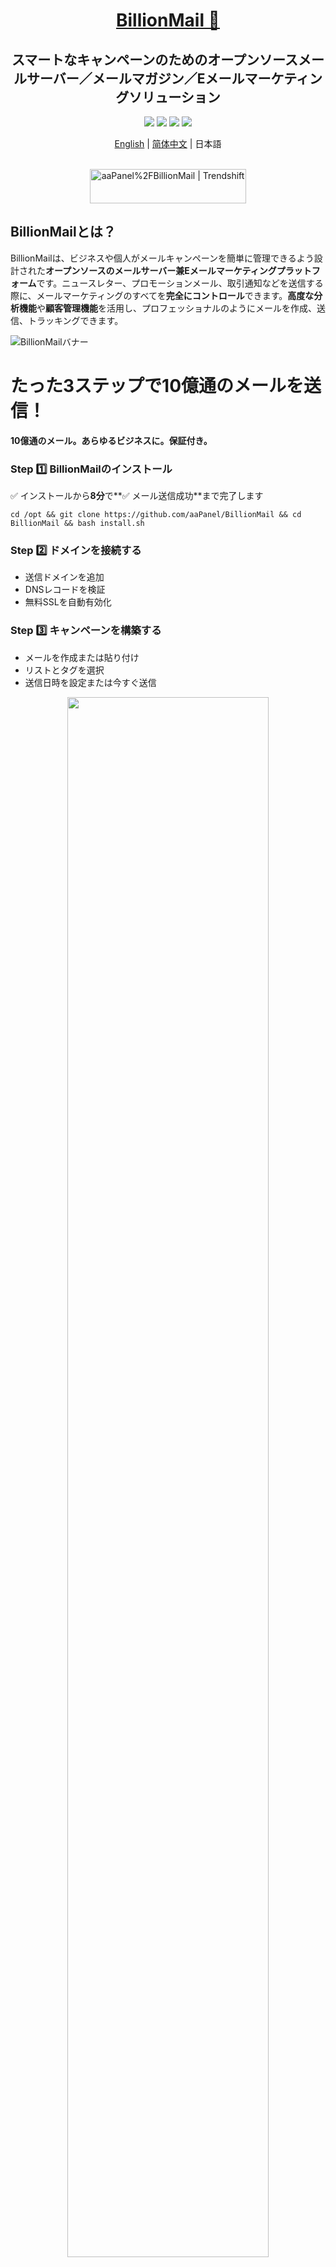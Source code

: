 <div align="center">
  <a name="readme-top"></a>
  <h1><a href="https://www.billionmail.com/" target="_blank">BillionMail 📧</a></h1>


## スマートなキャンペーンのためのオープンソースメールサーバー／メールマガジン／Eメールマーケティングソリューション

[![][license-shield]][license-link] [![][docs-shield]][docs-link] [![][github-release-shield]][github-release-link] [![][github-stars-shield]][github-stars-link]

[English](README.md) | [简体中文](README-zh_CN.md) | 日本語
</div>
<br/>

<div align="center">
<a href="https://trendshift.io/repositories/13842" target="_blank"><img src="https://trendshift.io/api/badge/repositories/13842" alt="aaPanel%2FBillionMail | Trendshift" style="width: 250px; height: 55px;" width="250" height="55"/></a>
</div>

## BillionMailとは？

BillionMailは、ビジネスや個人がメールキャンペーンを簡単に管理できるよう設計された**オープンソースのメールサーバー兼Eメールマーケティングプラットフォーム**です。ニュースレター、プロモーションメール、取引通知などを送信する際に、メールマーケティングのすべてを**完全にコントロール**できます。**高度な分析機能**や**顧客管理機能**を活用し、プロフェッショナルのようにメールを作成、送信、トラッキングできます。

![BillionMailバナー](https://www.billionmail.com/home.png?v1)

# たった3ステップで10億通のメールを送信！
**10億通のメール。あらゆるビジネスに。保証付き。**

### Step 1️⃣ BillionMailのインストール 
✅ インストールから**8分**で**✅ メール送信成功**まで完了します
```shell
cd /opt && git clone https://github.com/aaPanel/BillionMail && cd BillionMail && bash install.sh
````

### Step 2️⃣ ドメインを接続する

* 送信ドメインを追加
* DNSレコードを検証
* 無料SSLを自動有効化

### Step 3️⃣ キャンペーンを構築する

* メールを作成または貼り付け
* リストとタグを選択
* 送信日時を設定または今すぐ送信

<div align="center">
  <a href="https://www.youtube.com/embed/UHgxZa_9jGs?si=0-f1B5hDtcWImvQv" target="_blank">
    <img src="https://img.youtube.com/vi/UHgxZa_9jGs/maxresdefault.jpg" alt="" width="80%">
    <br />
    <img src="https://www.iconfinder.com/icons/317714/download/png/16" alt="YouTube" width="16"/>
    <b>YouTubeで視聴</b>
  </a>
</div>

## その他のインストール方法

👉 [https://www.aapanel.com/new/download.html](https://www.aapanel.com/new/download.html)

### aaPanelでワンクリックインストール

**Docker**

```shell
cd /opt && git clone https://github.com/aaPanel/BillionMail && cd BillionMail && cp env_init .env && docker compose up -d || docker-compose up -d
```

## 管理スクリプト

* 管理ヘルプ

  `bm help`

* デフォルトログイン情報を表示

  `bm default`

* ドメインのDNSレコードを表示

  `bm show-record`

* BillionMailを更新

  `bm update`

## ライブデモ

BillionMailデモ: [https://demo.billionmail.com/billionmail](https://demo.billionmail.com/billionmail)

ユーザー名: `billionmail`

パスワード: `billionmail`

## Webメール

BillionMailには**RoundCube**が統合されており、`/roundcube/`からWebメールにアクセスできます。

## なぜBillionMailを選ぶのか？

ほとんどのEメールマーケティングプラットフォームは**高価**、**クローズドソース**、または**基本機能が不足**しています。BillionMailはこれらと異なります：

✅ **完全オープンソース** – 隠れたコストなし、ベンダーロックインなし。
📊 **高度な分析機能** – メール配信、開封率、クリック率などを追跡。
📧 **送信数無制限** – 送信メール数に制限なし。
🎨 **カスタマイズ可能なテンプレート** – プロフェッショナルなマーケティングテンプレートを再利用可能。
🔒 **プライバシーファースト** – データは自分のサーバーにあり、サードパーティによる追跡なし。
🚀 **セルフホスト** – 自分のサーバーで実行し、完全にコントロール可能。

## どうすれば貢献できるか 🌟

BillionMailは**コミュニティ主導のプロジェクト**であり、立ち上げには皆さんのサポートが必要です！以下の方法でご参加ください：

1. **このリポジトリにスターを付ける**：スターを付けて関心を示しましょう。
2. **情報を拡散する**：開発者、マーケター、オープンソース愛好家にBillionMailを紹介しましょう。
3. **フィードバックを共有する**：Issueを立てるかディスカッションに参加して、どんな機能がほしいか教えてください。
4. **コントリビュートする**：開発が始まったら、コミュニティからの貢献を歓迎します。今後のアップデートをお待ちください！

---

📧 **BillionMail – オープンソースEメールマーケティングの未来。**

## Issues

問題が発生したり機能リクエストがある場合は、[Issueを作成](https://github.com/aaPanel/BillionMail/issues)してください。以下を含めると助かります：

* 問題またはリクエストの明確な説明
* 再現手順（該当する場合）
* スクリーンショットやエラーログ（該当する場合）

## 今すぐインストール

✅ インストールから**8分**で**メール送信成功**まで完了します

```shell
cd /opt && git clone https://github.com/aaPanel/BillionMail && cd BillionMail && bash install.sh
```

**Dockerでインストール:**（Dockerとdocker-compose-pluginを手動でインストールし、.envファイルを編集してください）

```shell
cd /opt && git clone https://github.com/aaPanel/BillionMail && cd BillionMail && cp env_init .env && docker compose up -d || docker-compose up -d
```

## ライセンス

BillionMailは**AGPLv3ライセンス**のもとで公開されています。これにより以下が可能です：

✅ ソフトウェアを無料で使用する
✅ コードを改変・再配布する
✅ プライベート利用に制限なし

詳細は[LICENSE](LICENSE)ファイルをご覧ください。

---

<!-- BillionMail公式リンク -->

[docs-link]: https://www.billionmail.com/

<!-- その他のリンク -->
[license-link]: https://www.gnu.org/licenses/gpl-3.0.html
[github-release-link]: https://github.com/aaPanel/BillionMail/releases/latest
[github-stars-link]: https://github.com/aaPanel/BillionMail
[github-issues-link]: https://github.com/aaPanel/BillionMail/issues

<!-- シールドリンク -->
[docs-shield]: https://img.shields.io/badge/documentation-148F76
[github-release-shield]: https://img.shields.io/github/v/release/aaPanel/BillionMail
[github-stars-shield]: https://img.shields.io/github/stars/aaPanel/BillionMail?color=%231890FF&style=flat-square
[license-shield]: https://img.shields.io/github/license/aaPanel/BillionMail

